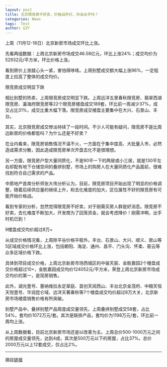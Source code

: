 ```yaml
---
layout: post
title: 北京限竞房不好卖，价格战开打，你会出手吗？
categories: News
tags:  Test
author: GZY
---
```


上周（11月12-18日）北京新房市场成交环比上涨。

先看两组数据：上周北京新房市场成交46.58亿元，环比上涨24%；成交均价为52932元/平方米，环比价格上涨。

看到房价上涨就心头一紧，害怕得哆嗦。上周别墅成交额大幅上涨96%，一定程度上拉高了整体的成交均价。

限竞房成交明显下跌

相比别墅的热卖，上周限竞房成交明显下跌。上周远洋五里春秋限竞房、翡翠西湖限竞房、瀛海府限竞房等22个限竞房楼盘成交189套，环比前一周减少37%，成交占比31%，成交比重大幅下落。限竞房成交楼盘主要集中在大兴、石景山、丰台。

其实，北京限竞房成交惨淡持续了一段时间。不少人可能有疑问，限竞房不是比周边新房的价格都低吗？为什么还是不好卖？

在业内看来，限竞房销售情况不温不火，一方面在于集中度高、大批量入市，必然造成需求分散，因此造成限竞房单次开盘去化不是很理想。

另一方面，限竞房户型大量同质化，不是90平一下的两居或小三居，就是130平左右却配有地下仓储空间的叠拼别墅，市场上的购房人在大量同质化产品面前，很难找到符合自己需求的产品。

中原地产首席分析师张大伟分析认为，目前，限竞房项目开始出现了明显的价格调整，随着后续供应量的继续上升，和去化难度的加大，区位属性不好的限竞房有可能开始价格战。

看到专家的分析，忽然觉得限竞房不好卖，对于刚需买房人群是好消息。限竞房不好卖，去化难度不断加大，开发商为了回笼资金，就会考虑降价！刚需冲啊，出手时机已到！

9楼盘成交均价超过8万+

从成交价格情况看，上周除平谷价格平稳外，丰台、石景山、大兴、顺义、房山等5区域成交价格环比上涨，包括朝阳、海淀、通州、昌平、门头沟、怀柔、密云等众多区域价格下跌。

具体到项目成交价格，上周北京新房市场西城区的中骏天宸、金胜嘉园2个楼盘成交价格超过10+，金胜嘉园成交均价124052元/平方米，荣登上周北京新房市场成交均价的第一，是现房销售。

此外，湖光壹号、塞纳维拉永定翠庭、首创天阅西山、丰台北京金茂府、中粮天恒天悦壹号、华润昆仑域、远洋天著春秋等7个楼盘成交均价超过8万大关，北京新房市场楼盘销售价格有所突破。

别墅产品中，叠拼别墅产品周度成交量领先，上周叠拼别墅成交58套，占比54%，套均价1072万元/套。其次是联排产品，套均价为1198万元/套，环比前一周均上涨。

从上周数据看，目前北京新房市场还是以改善为主。上周总价500-1000万元之间的房屋成交量领先，达到4成，其次是500万元以下的房屋，占比37%。总价2000万元以上12套成交，仅占比2%。

*****

摘自[链接](https://house.qq.com/a/20181120/007363.htm)